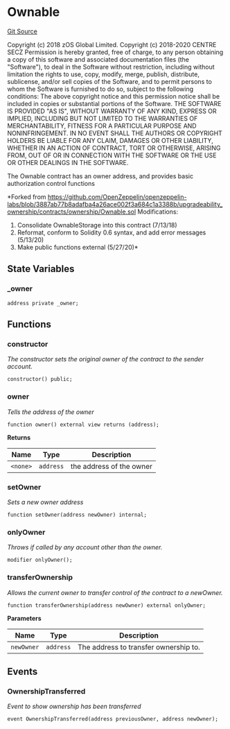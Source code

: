 # Ownable
[Git Source](https://github.com/Sotatek-LoiNguyen2/ignition-sc/blob/6fd47416ac9b148d4f43e8bb90a990315ae49b42/contracts/test/USDC_ETH.sol)

Copyright (c) 2018 zOS Global Limited.
Copyright (c) 2018-2020 CENTRE SECZ
Permission is hereby granted, free of charge, to any person obtaining a copy
of this software and associated documentation files (the "Software"), to deal
in the Software without restriction, including without limitation the rights
to use, copy, modify, merge, publish, distribute, sublicense, and/or sell
copies of the Software, and to permit persons to whom the Software is
furnished to do so, subject to the following conditions:
The above copyright notice and this permission notice shall be included in
copies or substantial portions of the Software.
THE SOFTWARE IS PROVIDED "AS IS", WITHOUT WARRANTY OF ANY KIND, EXPRESS OR
IMPLIED, INCLUDING BUT NOT LIMITED TO THE WARRANTIES OF MERCHANTABILITY,
FITNESS FOR A PARTICULAR PURPOSE AND NONINFRINGEMENT. IN NO EVENT SHALL THE
AUTHORS OR COPYRIGHT HOLDERS BE LIABLE FOR ANY CLAIM, DAMAGES OR OTHER
LIABILITY, WHETHER IN AN ACTION OF CONTRACT, TORT OR OTHERWISE, ARISING FROM,
OUT OF OR IN CONNECTION WITH THE SOFTWARE OR THE USE OR OTHER DEALINGS IN THE
SOFTWARE.

The Ownable contract has an owner address, and provides basic
authorization control functions

*Forked from https://github.com/OpenZeppelin/openzeppelin-labs/blob/3887ab77b8adafba4a26ace002f3a684c1a3388b/upgradeability_ownership/contracts/ownership/Ownable.sol
Modifications:
1. Consolidate OwnableStorage into this contract (7/13/18)
2. Reformat, conform to Solidity 0.6 syntax, and add error messages (5/13/20)
3. Make public functions external (5/27/20)*


## State Variables
### _owner

```solidity
address private _owner;
```


## Functions
### constructor

*The constructor sets the original owner of the contract to the sender account.*


```solidity
constructor() public;
```

### owner

*Tells the address of the owner*


```solidity
function owner() external view returns (address);
```
**Returns**

|Name|Type|Description|
|----|----|-----------|
|`<none>`|`address`|the address of the owner|


### setOwner

*Sets a new owner address*


```solidity
function setOwner(address newOwner) internal;
```

### onlyOwner

*Throws if called by any account other than the owner.*


```solidity
modifier onlyOwner();
```

### transferOwnership

*Allows the current owner to transfer control of the contract to a newOwner.*


```solidity
function transferOwnership(address newOwner) external onlyOwner;
```
**Parameters**

|Name|Type|Description|
|----|----|-----------|
|`newOwner`|`address`|The address to transfer ownership to.|


## Events
### OwnershipTransferred
*Event to show ownership has been transferred*


```solidity
event OwnershipTransferred(address previousOwner, address newOwner);
```

